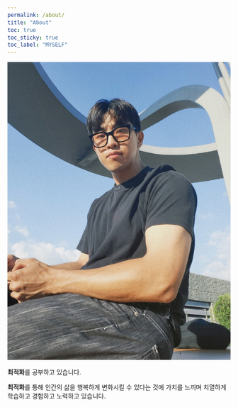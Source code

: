 ```yaml
---
permalink: /about/
title: "About"
toc: true
toc_sticky: true
toc_label: "MYSELF"
---
```


![icon](/assets/images/2.jpg)

**최적화**를 공부하고 있습니다.

**최적화**를 통해 인간의 삶을 행복하게 변화시킬 수 있다는 것에 가치를 느끼며 치열하게 학습하고 경험하고 노력하고 있습니다.
